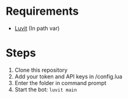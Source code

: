 # Requirements

- [Luvit](https://luvit.io/install.html) (In path var)

# Steps

1. Clone this repository
2. Add your token and API keys in /config.lua
3. Enter the folder in command prompt
4. Start the bot: `luvit main`